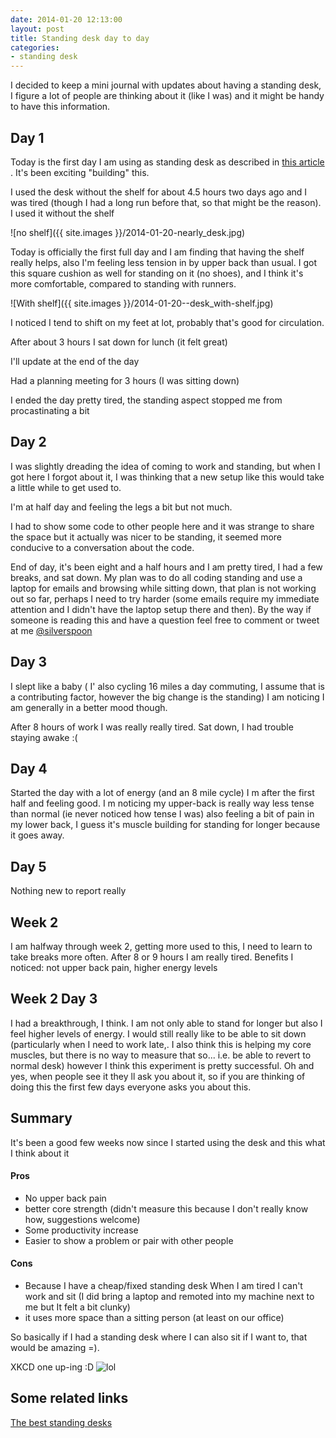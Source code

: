 ```yaml
---
date: 2014-01-20 12:13:00
layout: post
title: Standing desk day to day 
categories:
- standing desk
---
```


I decided to keep a mini journal with updates about having a standing desk, I figure a lot of people are thinking about it (like I was) and it might be handy to have this information.

## Day 1
Today is the first day I am using as standing desk as described in [this article](http://iamnotaprogrammer.com/Ikea-Standing-desk-for-22-dollars.html) . It's been exciting "building" this.

I used the desk without the shelf for about 4.5 hours two days ago and I was tired (though I had a long run before that, so that might be the reason). I used it without the shelf

![no shelf]({{ site.images }}/2014-01-20-nearly_desk.jpg)

Today is officially the first full day and I am finding that having the shelf really helps, also I'm feeling less tension in by upper back than usual. I got this square cushion as well for standing on it (no shoes), and I think it's more comfortable, compared to standing with runners. 

![With shelf]({{ site.images }}/2014-01-20--desk_with-shelf.jpg)

I noticed I tend to shift on my feet at lot, probably that's good for circulation.

After about 3 hours I sat down for lunch (it felt great)

I'll update at the end of the day

Had a planning meeting for 3 hours (I was sitting down)

I ended the day pretty tired, the standing aspect stopped me from procastinating a bit

## Day 2

I was slightly dreading the idea of coming to work and standing, but when I got here I forgot about it, I was thinking that a new setup like this would take a little while to get used to.

I'm at half day and feeling the legs a bit but not much.

I had to show some code to other people here and it was strange to share the space but it actually was nicer to be standing, it seemed more conducive to a conversation about the code.

End of day, it's been eight and a half hours and I am pretty tired, I had a few breaks, and sat down. My plan was to do all coding standing and use a laptop for emails and browsing while sitting down, that plan is not working out so far, perhaps I need to try harder (some emails require my immediate attention and I didn't have the laptop setup there and then). By the way if someone is reading this and have a question feel free to comment or tweet at me [@silverspoon](https://twitter.com/silverspoon)

## Day 3

I slept like a baby ( I' also cycling 16 miles a day commuting, I assume that is a contributing factor, however the big change is the standing) I am noticing I am generally in a better mood though. 

After 8 hours of work I was really really tired. Sat down, I had trouble staying awake :(

## Day 4

Started the day with a lot of energy (and an 8 mile cycle) I m after the first half and feeling good. I m noticing my upper-back is really way less tense than normal (ie never noticed how tense I was) also feeling a bit of pain in my lower back, I guess it's muscle building for standing for longer because it goes away.


## Day 5

Nothing new to report really 

## Week 2

I am halfway through week 2, getting more used to this, I need to learn to take breaks more often. After 8 or 9 hours I am really tired.
Benefits I noticed: not upper back pain, higher energy levels
 
## Week 2 Day 3

I had a breakthrough, I think. I am not only able to stand for longer but also I feel higher levels of energy. I would still really like to be able to sit down (particularly when I need to work late,. I also think this is helping my core muscles, but there is no way to measure that so... i.e. be able to revert to normal desk) however I think this experiment is pretty successful. 
Oh and yes, when people see it they ll ask you about it, so if you are thinking of doing this the first few days everyone asks you about this.

## Summary

It's been a good few weeks now since I started using the desk and this what I think about it

#### Pros

* No upper back pain
* better core strength (didn't measure this because I don't really know how, suggestions welcome)
* Some productivity increase
* Easier to show a problem or pair with other people 

#### Cons

* Because I have a cheap/fixed standing desk When I am tired I can't work and sit (I did bring a laptop and remoted into my machine next to me but It felt a bit clunky)
* it uses more space than a sitting person (at least on our office)

So basically if I had a standing desk where I can also sit if I want to, that would be amazing =). 
 

XKCD one up-ing :D
![lol](http://imgs.xkcd.com/comics/standing.png)


## Some related links

[The best standing desks][bsd]


[bsd]:http://thewirecutter.com/reviews/the-best-standing-desks/
